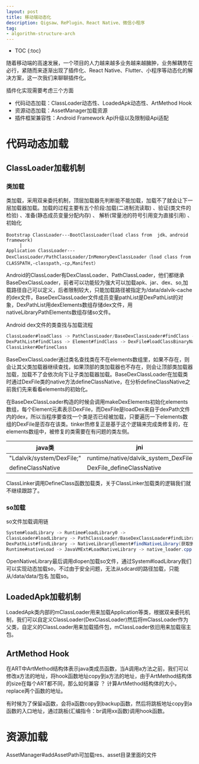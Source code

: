 ```yaml
---
layout: post
title: 移动端动态化
description: Qigsaw、RePlugin、React Native、微信小程序
tag: 
- algorithm-structure-arch
---
```

* TOC
{:toc}

随着移动端的高速发展，一个项目的人力越来越多业务越来越臃肿，业务解耦势在必行，紧随而来逐渐出现了插件化、React Native、Flutter、小程序等动态化的解决方案，这一次我们来聊聊插件化。

插件化实现需要考虑三个方面

- 代码动态加载：ClassLoader动态性、LoadedApk动态性、ArtMethod Hook
- 资源动态加载：AssetManager加载资源
- 插件框架兼容性：Android Framework Api升级以及限制级Api适配

# 代码动态加载


## ClassLoader加载机制

### 类加载

类加载，采用双亲委托机制，顶层加载器先判断能不能加载，加载不了就会让下一层加载器加载。加载的过程主要有五个阶段:加载(二进制流读取) 、验证(类文件的检验) 、准备(静态成员变量分配内存) 、 解析(常量池的符号引用变为直接引用) 、初始化

```shell
Bootstrap ClassLoader---BootClassLoader(load class from  jdk、android framework)
     |
Application ClassLoader---DexClassLoader/PathClassLoader/InMemoryDexClassLoader（load class from CLASSPATH,-classpath,-cp,Manifest）
```
Android的ClassLoader有DexClassLoader、PathClassLoader，他们都继承BaseDexClassLoader，前者可以功能较为强大可以加载apk、jar、dex、so,加载路径自己可以定义，后者限制较大，只能加载路径被指定为/data/dalvik-cache的dex文件，BaseDexClassLoader文件成员变量pathList是DexPathList的对象，DexPathList用dexElements数组存储dex文件，用nativeLibraryPathElements数组存储so文件。

Android dex文件的类查找与加载流程
```java
ClassLoader#loadClass -> PathClassLoader/BaseDexClassLoader#findClass ->
DexPathList#findClass -> Element#findClass -> DexFile#loadClassBinaryName ->
ClassLinker#DefineClass
```
BaseDexClassLoader通过类名查找类在不在elements数组里，如果不存在，则会让其父类加载器继续查找，如果顶部的类加载器也不存在，则会让顶部类加载器加载，加载不了会依次向下让子类加载器加载。BaseDexClassLoader在加载类时通过DexFile类的native方法defineClassNative，在分析defineClassNative之前我们先来看看elements的初始化。

在BaseDexClassLoader构造的时候会调用makeDexElements初始化elements数组，每个Element元素表示DexFile，而DexFile是loadDex来自于dexPath文件内的dex，所以当程序要查找一个类是否已经被加载，只要遍历一下elements数组的DexFile是否存在该类。tinker热修复正是基于这个逻辑来完成类修复的，在elements数组中，被修复的类需要在有问题的类左侧。

 java类 | jni| cpp类 | 
 --- | --- | ---|
 "Ldalvik/system/DexFile;" | runtime/native/dalvik_system_DexFile | libdexfile/dex/dex_file
 defineClassNative|DexFile_defineClassNative| FindXxx
 
ClassLinker调用DefineClass函数加载类，关于ClassLinker加载类的逻辑我们就不继续跟踪了。

### so加载

so文件加载调用链
```java
System#loadLibrary -> Runtime#loadLibrary0 -> 
ClassLoader#loadLibrary -> PathClassLoader/BaseDexClassLoader#findLibrary ->
DexPathList#findLibrary -> NativeLibraryElement#findNativeLibrary(获取到filename) ->
Runtime#nativeLoad -> JavaVMExt#LoadNativeLibrary -> native_loader.cpp OpenNativeLibrary
```
OpenNativeLibrary最后调用dlopen加载so文件，通过System#loadLibrary我们可以实现动态加载so，不过由于安全问题，无法从sdcard的路径加载，只能从/data/data/包名 加载so。

## LoadedApk加载机制

LoadedApk类内部的mClassLoader用来加载Application等类，根据双亲委托机制，我们可以自定义ClassLoader(DexClassLoader)然后将mClassLoader作为父类，自定义的ClassLoader用来加载插件包，mClassLoader依旧用来加载宿主包。

## ArtMethod Hook

在ART中ArtMethod结构体表示java类成员函数，当A调用a方法之前，我们可以修改a方法的地址，将hook函数地址copy到a方法的地址，由于ArtMethod结构体的size在每个ART都不同，那么如何兼容 ？ 计算ArtMethod结构体的大小，replace两个函数的地址。

有时候为了保留a函数，会将a函数copy到backup函数，然后将跳板地址copy到a函数的入口地址，通过跳板(汇编指令：br调用xx函数)调用hook函数。

# 资源加载

AssetManager#addAssetPath可加载res、asset目录里面的文件

<!-- # 兼容性 -->

